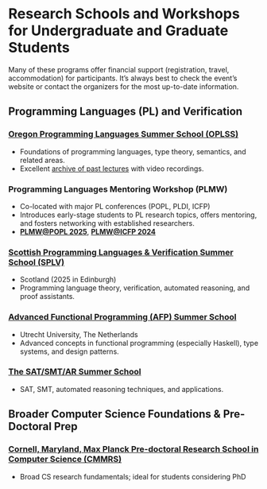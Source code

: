 # Research Schools and Workshops for Undergraduate and Graduate Students

Many of these programs offer financial support (registration, travel, accommodation) for participants. It’s always best to check the event’s website or contact the organizers for the most up-to-date information.

## Programming Languages (PL) and Verification

### [Oregon Programming Languages Summer School (OPLSS)](https://www.cs.uoregon.edu/research/summerschool/summer24/)
- Foundations of programming languages, type theory, semantics, and related areas.  
- Excellent [archive of past lectures](https://www.cs.uoregon.edu/research/summerschool/archives.html) with video recordings.  


### Programming Languages Mentoring Workshop (PLMW)
- Co-located with major PL conferences (POPL, PLDI, ICFP)  
- Introduces early-stage students to PL research topics, offers mentoring, and fosters networking with established researchers.  
- [**PLMW@POPL 2025**](https://popl25.sigplan.org/home/PLMW-POPL-2025), [**PLMW@ICFP 2024**](https://icfp24.sigplan.org/home/PLMW-ICFP-2024)


### [Scottish Programming Languages & Verification Summer School (SPLV)](http://spli.scot/splv/2025-edinburgh/)
- Scotland (2025 in Edinburgh)  
- Programming language theory, verification, automated reasoning, and proof assistants.  

### [Advanced Functional Programming (AFP) Summer School](https://uu-afp.github.io)
- Utrecht University, The Netherlands  
- Advanced concepts in functional programming (especially Haskell), type systems, and design patterns.  

### [The SAT/SMT/AR Summer School](https://sat-smt-ar-school.gitlab.io/)
- SAT, SMT, automated reasoning techniques, and applications.

## Broader Computer Science Foundations & Pre-Doctoral Prep

### [Cornell, Maryland, Max Planck Pre-doctoral Research School in Computer Science (CMMRS)](https://cmmrs.mpi-sws.org)
- Broad CS research fundamentals; ideal for students considering PhD 